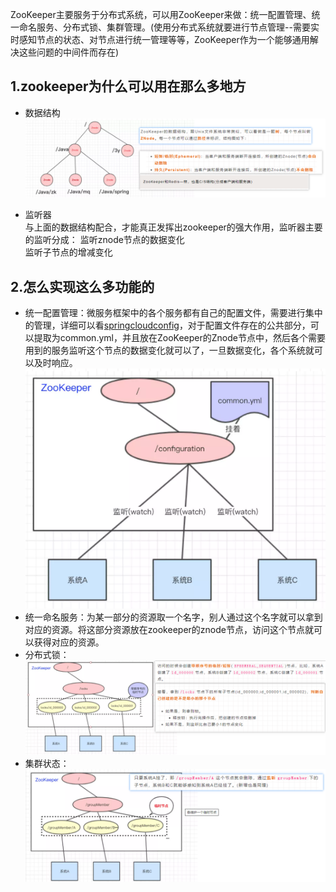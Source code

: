 ZooKeeper主要服务于分布式系统，可以用ZooKeeper来做：统一配置管理、统一命名服务、分布式锁、集群管理。(使用分布式系统就要进行节点管理--需要实时感知节点的状态、对节点进行统一管理等等，ZooKeeper作为一个能够通用解决这些问题的中间件而存在)  

1.zookeeper为什么可以用在那么多地方
-  
* 数据结构  
![数据结构](../../image/mq/zookeeper数据结构.png)

* 监听器  
与上面的数据结构配合，才能真正发挥出zookeeper的强大作用，监听器主要的监听分成：
    监听znode节点的数据变化  
    监听子节点的增减变化  

2.怎么实现这么多功能的  
-  
* 统一配置管理：微服务框架中的各个服务都有自己的配置文件，需要进行集中的管理，详细可以看[springcloudconfig](../../框架/01springfamily/springcloud/springcloudconfig.md)，对于配置文件存在的公共部分，可以提取为common.yml，并且放在ZooKeeper的Znode节点中，然后各个需要用到的服务监听这个节点的数据变化就可以了，一旦数据变化，各个系统就可以及时响应。
![统一配置管理](../../image/mq/zookeeper统一配置管理.png)  
* 统一命名服务：为某一部分的资源取一个名字，别人通过这个名字就可以拿到对应的资源。将这部分资源放在zookeeper的znode节点，访问这个节点就可以获得对应的资源。
* 分布式锁：![分布式锁](../../image/mq/zoo分布式锁.png)
* 集群状态：![集群状态](../../image/mq/zookeeper集群管理.png)